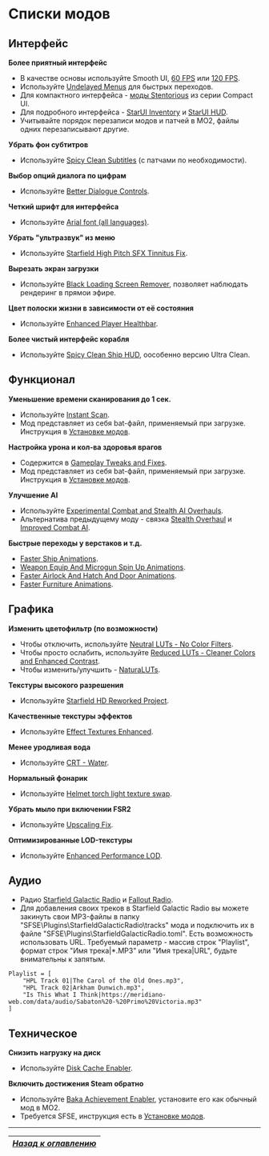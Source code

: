 # Списки модов

## Интерфейс

**Более приятный интерфейс**

+ В качестве основы используйте Smooth UI, [60 FPS](https://www.nexusmods.com/starfield/mods/350) или [120 FPS](https://www.nexusmods.com/starfield/mods/497).
+ Используйте [Undelayed Menus](https://www.nexusmods.com/starfield/mods/404) для быстрых переходов.
+ Для компактного интерфейса - [моды Stentorious](https://www.nexusmods.com/starfield/users/13373850?tab=user+files) из серии Compact UI.
+ Для подробного интерфейса - [StarUI Inventory](https://www.nexusmods.com/starfield/mods/773) и [StarUI HUD](https://www.nexusmods.com/starfield/mods/3444).
+ Учитывайте порядок перезаписи модов и патчей в MO2, файлы одних перезаписывают другие.

**Убрать фон субтитров**

+ Используйте [Spicy Clean Subtitles](https://www.nexusmods.com/starfield/mods/539) (с патчами по необходимости).

**Выбор опций диалога по цифрам**

+ Используйте [Better Dialogue Controls](https://www.nexusmods.com/starfield/mods/1223).

**Четкий шрифт для интерфейса**

+ Используйте [Arial font (all languages)](https://www.nexusmods.com/starfield/mods/265).

**Убрать "ультразвук" из меню**

+ Используйте [Starfield High Pitch SFX Tinnitus Fix](https://www.nexusmods.com/starfield/mods/787).

**Вырезать экран загрузки**

+ Используйте [Black Loading Screen Remover](https://www.nexusmods.com/starfield/mods/546), позволяет наблюдать рендеринг в прямои эфире.

**Цвет полоски жизни в зависимости от её состояния**

+ Используйте [Enhanced Player Healthbar](https://www.nexusmods.com/starfield/mods/454).

**Более чистый интерфейс корабля**

+ Используйте [Spicy Clean Ship HUD](https://www.nexusmods.com/starfield/mods/529), оособенно версию Ultra Clean.

## Функционал

**Уменьшение времени сканирования до 1 сек.**

+ Используйте [Instant Scan](https://www.nexusmods.com/starfield/mods/759).
+ Мод представляет из себя bat-файл, применяемый при загрузке. Инструкция в [Установке модов](Установка-модов.md).

**Настройка урона и кол-ва здоровья врагов**

+ Содержится в [Gameplay Tweaks and Fixes](https://www.nexusmods.com/starfield/mods/241).
+ Мод представляет из себя bat-файл, применяемый при загрузке. Инструкция в [Установке модов](Установка-модов.md).

**Улучшение AI**

+ Используйте [Experimental Combat and Stealth AI Overhauls](https://www.nexusmods.com/starfield/mods/1043).
+ Альтернатива предыдущему моду - связка [Stealth Overhaul](https://www.nexusmods.com/starfield/mods/819) и [Improved Combat AI](https://www.nexusmods.com/starfield/mods/1392).

**Быстрые переходы у верстаков и т.д.**

+ [Faster Ship Animations](https://www.nexusmods.com/starfield/mods/2815).
+ [Weapon Equip And Microgun Spin Up Animations](https://www.nexusmods.com/starfield/mods/3532).
+ [Faster Airlock And Hatch And Door Animations](https://www.nexusmods.com/starfield/mods/2489).
+ [Faster Furniture Animations](https://www.nexusmods.com/starfield/mods/2645).

## Графика

**Изменить цветофильтр (по возможности)**

+ Чтобы отключить, используйте [Neutral LUTs - No Color Filters](https://www.nexusmods.com/starfield/mods/323).
+ Чтобы просто ослабить, используйте [Reduced LUTs - Cleaner Colors and Enhanced Contrast](https://www.nexusmods.com/starfield/mods/589).
+ Чтобы изменить/улучшить - [NaturaLUTs](https://www.nexusmods.com/starfield/mods/1119).

**Текстуры высокого разрешения**

+ Используйте [Starfield HD Reworked Project](https://www.nexusmods.com/starfield/mods/3486).

**Качественные текстуры эффектов**

+ Используйте [Effect Textures Enhanced](https://www.nexusmods.com/starfield/mods/340).

**Менее уродливая вода**

+ Используйте [CRT - Water](https://www.nexusmods.com/starfield/mods/1508).

**Нормальный фонарик**

+ Используйте [Helmet torch light texture swap](https://www.nexusmods.com/starfield/mods/402).

**Убрать мыло при включении FSR2**

+ Используйте [Upscaling Fix](https://www.nexusmods.com/starfield/mods/1743).

**Оптимизированные LOD-текстуры**

+ Используйте [Enhanced Performance LOD](https://www.nexusmods.com/starfield/mods/1104).

## Аудио

+ Радио [Starfield Galactic Radio](https://www.nexusmods.com/starfield/mods/3775) и [Fallout Radio](https://www.nexusmods.com/starfield/mods/3839).
+ Для добавления своих треков в Starfield Galactic Radio вы можете закинуть свои MP3-файлы в папку "SFSE\Plugins\StarfieldGalacticRadio\tracks" мода и подключить их в файле "SFSE\Plugins\StarfieldGalacticRadio.toml". Есть возможность использовать URL. Требуемый параметр - массив строк "Playlist", формат строк "Имя трека|\*.MP3" или "Имя трека|URL", будьте внимательны к запятым.
```
Playlist = [
    "HPL Track 01|The Carol of the Old Ones.mp3",
    "HPL Track 02|Arkham Dunwich.mp3",
	"Is This What I Think|https://meridiano-web.com/data/audio/Sabaton%20-%20Primo%20Victoria.mp3"
]
```

## Техническое

**Снизить нагрузку на диск**

+ Используйте [Disk Cache Enabler](https://www.nexusmods.com/starfield/mods/2245).

**Включить достижения Steam обратно**

+ Используйте [Baka Achievement Enabler](https://www.nexusmods.com/starfield/mods/658), установите его как обычный мод в MO2.
+ Требуется SFSE, инструкция есть в [Установке модов](Установка-модов.md).

------

|[*Назад к оглавлению*](https://github.com/Meridiano/Starfield-Head)|
|:---:|